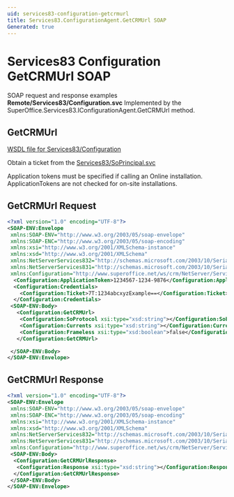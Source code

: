 ```yaml
---
uid: services83-configuration-getcrmurl
title: Services83.ConfigurationAgent.GetCRMUrl SOAP
Generated: true
---
```


# Services83 Configuration GetCRMUrl SOAP

SOAP request and response examples **Remote/Services83/Configuration.svc**
Implemented by the <see cref="M:SuperOffice.Services83.IConfigurationAgent.GetCRMUrl">SuperOffice.Services83.IConfigurationAgent.GetCRMUrl</see> method.

## GetCRMUrl





[WSDL file for Services83/Configuration](../Services83-Configuration.md)

Obtain a ticket from the [Services83/SoPrincipal.svc](../SoPrincipal/index.md)

Application tokens must be specified if calling an Online installation. ApplicationTokens are not checked for on-site installations.

## GetCRMUrl Request

```xml
<?xml version="1.0" encoding="UTF-8"?>
<SOAP-ENV:Envelope
 xmlns:SOAP-ENV="http://www.w3.org/2003/05/soap-envelope"
 xmlns:SOAP-ENC="http://www.w3.org/2003/05/soap-encoding"
 xmlns:xsi="http://www.w3.org/2001/XMLSchema-instance"
 xmlns:xsd="http://www.w3.org/2001/XMLSchema"
 xmlns:NetServerServices832="http://schemas.microsoft.com/2003/10/Serialization/Arrays"
 xmlns:NetServerServices831="http://schemas.microsoft.com/2003/10/Serialization/"
 xmlns:Configuration="http://www.superoffice.net/ws/crm/NetServer/Services83">
  <Configuration:ApplicationToken>1234567-1234-9876</Configuration:ApplicationToken>
  <Configuration:Credentials>
    <Configuration:Ticket>7T:1234abcxyzExample==</Configuration:Ticket>
  </Configuration:Credentials>
 <SOAP-ENV:Body>
   <Configuration:GetCRMUrl>
    <Configuration:SoProtocol xsi:type="xsd:string"></Configuration:SoProtocol>
    <Configuration:Currents xsi:type="xsd:string"></Configuration:Currents>
    <Configuration:Frameless xsi:type="xsd:boolean">false</Configuration:Frameless>
   </Configuration:GetCRMUrl>

 </SOAP-ENV:Body>
</SOAP-ENV:Envelope>

```


## GetCRMUrl Response

```xml
<?xml version="1.0" encoding="UTF-8"?>
<SOAP-ENV:Envelope
 xmlns:SOAP-ENV="http://www.w3.org/2003/05/soap-envelope"
 xmlns:SOAP-ENC="http://www.w3.org/2003/05/soap-encoding"
 xmlns:xsi="http://www.w3.org/2001/XMLSchema-instance"
 xmlns:xsd="http://www.w3.org/2001/XMLSchema"
 xmlns:NetServerServices832="http://schemas.microsoft.com/2003/10/Serialization/Arrays"
 xmlns:NetServerServices831="http://schemas.microsoft.com/2003/10/Serialization/"
 xmlns:Configuration="http://www.superoffice.net/ws/crm/NetServer/Services83">
 <SOAP-ENV:Body>
  <Configuration:GetCRMUrlResponse>
   <Configuration:Response xsi:type="xsd:string"></Configuration:Response>
  </Configuration:GetCRMUrlResponse>
 </SOAP-ENV:Body>
</SOAP-ENV:Envelope>

```

